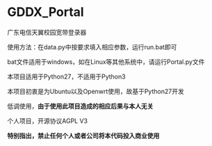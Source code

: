 # GDDX_Portal
广东电信天翼校园宽带登录器

使用方法：在data.py中按要求填入相应参数，运行run.bat即可

bat文件适用于windows，如在Linux等其他系统中，请运行Portal.py文件

本项目适用于Python27，不适用于Python3

本项目初衷是为Ubuntu以及Openwrt使用，故基于Python27开发

低调使用，**由于使用此项目造成的相应后果与本人无关**

个人项目，开源协议AGPL V3

**特别指出，禁止任何个人或者公司将本代码投入商业使用**
